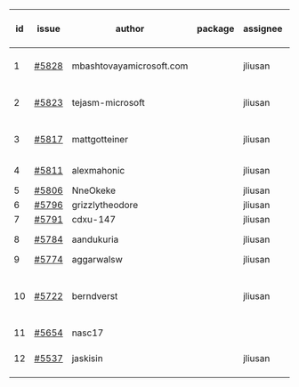 | id | issue | author | package | assignee | bot advice | created date of issue | target release date | date from target |
| ------ | ------ | ------ | ------ | ------ | ------ | ------ | ------ | :-----: |
| 1 | [#5828](https://github.com/Azure/sdk-release-request/issues/5828) | mbashtovayamicrosoft.com |  | jliusan | Attention to inconsistent tag. | 01-15 | 02-28 |  |
| 2 | [#5823](https://github.com/Azure/sdk-release-request/issues/5823) | tejasm-microsoft |  | jliusan | Attention to inconsistent tag. | 01-15 | 01-24 |  |
| 3 | [#5817](https://github.com/Azure/sdk-release-request/issues/5817) | mattgotteiner |  | jliusan | Attention to inconsistent tag. | 01-13 | 02-28 |  |
| 4 | [#5811](https://github.com/Azure/sdk-release-request/issues/5811) | alexmahonic |  | jliusan | new issue. HoldOn. | 01-10 | 01-24 |  |
| 5 | [#5806](https://github.com/Azure/sdk-release-request/issues/5806) | NneOkeke |  | jliusan | FirstGA. | 01-09 | 01-24 |  |
| 6 | [#5796](https://github.com/Azure/sdk-release-request/issues/5796) | grizzlytheodore |  | jliusan |  | 01-06 | 01-24 |  |
| 7 | [#5791](https://github.com/Azure/sdk-release-request/issues/5791) | cdxu-147 |  | jliusan |  | 12-26 | 01-24 |  |
| 8 | [#5784](https://github.com/Azure/sdk-release-request/issues/5784) | aandukuria |  | jliusan | new comment. | 12-16 | 01-23 |  |
| 9 | [#5774](https://github.com/Azure/sdk-release-request/issues/5774) | aggarwalsw |  | jliusan |  | 12-11 | 01-24 |  |
| 10 | [#5722](https://github.com/Azure/sdk-release-request/issues/5722) | berndverst |  | jliusan | new issue. new comment. FirstBeta. TypeSpec. | 11-15 | 02-21 |  |
| 11 | [#5654](https://github.com/Azure/sdk-release-request/issues/5654) | nasc17 |  |  |  | 10-29 | 11-05 |  |
| 12 | [#5537](https://github.com/Azure/sdk-release-request/issues/5537) | jaskisin |  | jliusan | FirstGA. HoldOn. TypeSpec. | 09-27 | 01-24 |  |
